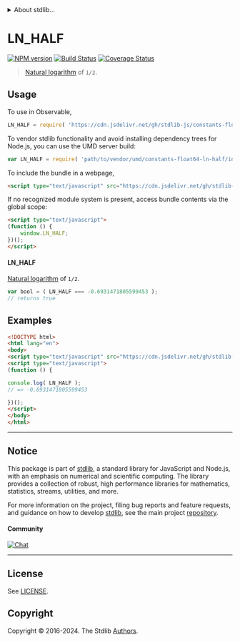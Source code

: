 <!--

@license Apache-2.0

Copyright (c) 2018 The Stdlib Authors.

Licensed under the Apache License, Version 2.0 (the "License");
you may not use this file except in compliance with the License.
You may obtain a copy of the License at

   http://www.apache.org/licenses/LICENSE-2.0

Unless required by applicable law or agreed to in writing, software
distributed under the License is distributed on an "AS IS" BASIS,
WITHOUT WARRANTIES OR CONDITIONS OF ANY KIND, either express or implied.
See the License for the specific language governing permissions and
limitations under the License.

-->


<details>
  <summary>
    About stdlib...
  </summary>
  <p>We believe in a future in which the web is a preferred environment for numerical computation. To help realize this future, we've built stdlib. stdlib is a standard library, with an emphasis on numerical and scientific computation, written in JavaScript (and C) for execution in browsers and in Node.js.</p>
  <p>The library is fully decomposable, being architected in such a way that you can swap out and mix and match APIs and functionality to cater to your exact preferences and use cases.</p>
  <p>When you use stdlib, you can be absolutely certain that you are using the most thorough, rigorous, well-written, studied, documented, tested, measured, and high-quality code out there.</p>
  <p>To join us in bringing numerical computing to the web, get started by checking us out on <a href="https://github.com/stdlib-js/stdlib">GitHub</a>, and please consider <a href="https://opencollective.com/stdlib">financially supporting stdlib</a>. We greatly appreciate your continued support!</p>
</details>

# LN_HALF

[![NPM version][npm-image]][npm-url] [![Build Status][test-image]][test-url] [![Coverage Status][coverage-image]][coverage-url] <!-- [![dependencies][dependencies-image]][dependencies-url] -->

> [Natural logarithm][@stdlib/math/base/special/ln] of `1/2`.



<section class="usage">

## Usage

To use in Observable,

```javascript
LN_HALF = require( 'https://cdn.jsdelivr.net/gh/stdlib-js/constants-float64-ln-half@v0.2.2-umd/browser.js' )
```

To vendor stdlib functionality and avoid installing dependency trees for Node.js, you can use the UMD server build:

```javascript
var LN_HALF = require( 'path/to/vendor/umd/constants-float64-ln-half/index.js' )
```

To include the bundle in a webpage,

```html
<script type="text/javascript" src="https://cdn.jsdelivr.net/gh/stdlib-js/constants-float64-ln-half@v0.2.2-umd/browser.js"></script>
```

If no recognized module system is present, access bundle contents via the global scope:

```html
<script type="text/javascript">
(function () {
    window.LN_HALF;
})();
</script>
```

#### LN_HALF

[Natural logarithm][@stdlib/math/base/special/ln] of `1/2`.

```javascript
var bool = ( LN_HALF === -0.6931471805599453 );
// returns true
```

</section>

<!-- /.usage -->

<section class="examples">

## Examples

<!-- TODO: better example -->

<!-- eslint no-undef: "error" -->

```html
<!DOCTYPE html>
<html lang="en">
<body>
<script type="text/javascript" src="https://cdn.jsdelivr.net/gh/stdlib-js/constants-float64-ln-half@v0.2.2-umd/browser.js"></script>
<script type="text/javascript">
(function () {

console.log( LN_HALF );
// => -0.6931471805599453

})();
</script>
</body>
</html>
```

</section>

<!-- /.examples -->

<!-- C interface documentation. -->



<!-- Section for related `stdlib` packages. Do not manually edit this section, as it is automatically populated. -->

<section class="related">

</section>

<!-- /.related -->

<!-- Section for all links. Make sure to keep an empty line after the `section` element and another before the `/section` close. -->


<section class="main-repo" >

* * *

## Notice

This package is part of [stdlib][stdlib], a standard library for JavaScript and Node.js, with an emphasis on numerical and scientific computing. The library provides a collection of robust, high performance libraries for mathematics, statistics, streams, utilities, and more.

For more information on the project, filing bug reports and feature requests, and guidance on how to develop [stdlib][stdlib], see the main project [repository][stdlib].

#### Community

[![Chat][chat-image]][chat-url]

---

## License

See [LICENSE][stdlib-license].


## Copyright

Copyright &copy; 2016-2024. The Stdlib [Authors][stdlib-authors].

</section>

<!-- /.stdlib -->

<!-- Section for all links. Make sure to keep an empty line after the `section` element and another before the `/section` close. -->

<section class="links">

[npm-image]: http://img.shields.io/npm/v/@stdlib/constants-float64-ln-half.svg
[npm-url]: https://npmjs.org/package/@stdlib/constants-float64-ln-half

[test-image]: https://github.com/stdlib-js/constants-float64-ln-half/actions/workflows/test.yml/badge.svg?branch=v0.2.2
[test-url]: https://github.com/stdlib-js/constants-float64-ln-half/actions/workflows/test.yml?query=branch:v0.2.2

[coverage-image]: https://img.shields.io/codecov/c/github/stdlib-js/constants-float64-ln-half/main.svg
[coverage-url]: https://codecov.io/github/stdlib-js/constants-float64-ln-half?branch=main

<!--

[dependencies-image]: https://img.shields.io/david/stdlib-js/constants-float64-ln-half.svg
[dependencies-url]: https://david-dm.org/stdlib-js/constants-float64-ln-half/main

-->

[chat-image]: https://img.shields.io/gitter/room/stdlib-js/stdlib.svg
[chat-url]: https://app.gitter.im/#/room/#stdlib-js_stdlib:gitter.im

[stdlib]: https://github.com/stdlib-js/stdlib

[stdlib-authors]: https://github.com/stdlib-js/stdlib/graphs/contributors

[umd]: https://github.com/umdjs/umd
[es-module]: https://developer.mozilla.org/en-US/docs/Web/JavaScript/Guide/Modules

[deno-url]: https://github.com/stdlib-js/constants-float64-ln-half/tree/deno
[deno-readme]: https://github.com/stdlib-js/constants-float64-ln-half/blob/deno/README.md
[umd-url]: https://github.com/stdlib-js/constants-float64-ln-half/tree/umd
[umd-readme]: https://github.com/stdlib-js/constants-float64-ln-half/blob/umd/README.md
[esm-url]: https://github.com/stdlib-js/constants-float64-ln-half/tree/esm
[esm-readme]: https://github.com/stdlib-js/constants-float64-ln-half/blob/esm/README.md
[branches-url]: https://github.com/stdlib-js/constants-float64-ln-half/blob/main/branches.md

[stdlib-license]: https://raw.githubusercontent.com/stdlib-js/constants-float64-ln-half/main/LICENSE

[@stdlib/math/base/special/ln]: https://github.com/stdlib-js/math-base-special-ln/tree/umd

</section>

<!-- /.links -->
